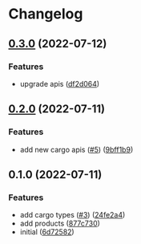 # Changelog

## [0.3.0](https://github.com/fleet-cd/fleet/compare/v0.2.0...v0.3.0) (2022-07-12)


### Features

* upgrade apis ([df2d064](https://github.com/fleet-cd/fleet/commit/df2d0644667b2836918b356beb57c851e4f15105))

## [0.2.0](https://github.com/fleet-cd/fleet/compare/v0.1.0...v0.2.0) (2022-07-11)


### Features

* add new cargo apis ([#5](https://github.com/fleet-cd/fleet/issues/5)) ([9bff1b9](https://github.com/fleet-cd/fleet/commit/9bff1b92a7ed32b643f69cec4352e4501ee69935))

## 0.1.0 (2022-07-11)


### Features

* add cargo types ([#3](https://github.com/fleet-cd/fleet/issues/3)) ([24fe2a4](https://github.com/fleet-cd/fleet/commit/24fe2a41e51f9b9d576e66f4c7fbeb74e91801b6))
* add products ([877c730](https://github.com/fleet-cd/fleet/commit/877c73011decc4a9e830b40ec0a16a139661b5c5))
* initial ([6d72582](https://github.com/fleet-cd/fleet/commit/6d725821ad4c79bc9203dec5ad563c07667e9567))
